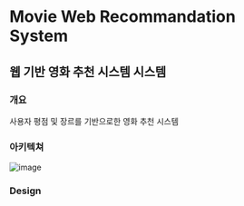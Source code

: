# Movie Web Recommandation System
## 웹 기반 영화 추천 시스템 시스템
### 개요
사용자 평점 및 장르를 기반으로한 영화 추천 시스템
### 아키텍쳐
![image](https://user-images.githubusercontent.com/60763110/151301987-b0504cf9-2691-4078-baa8-4435baee4c78.png)
### Design
